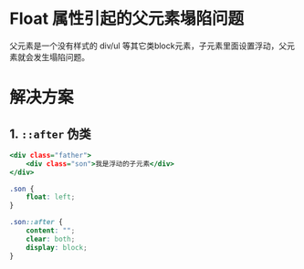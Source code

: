 # Float 属性引起的父元素塌陷问题
父元素是一个没有样式的 div/ul 等其它类block元素，子元素里面设置浮动，父元素就会发生塌陷问题。 

# 解决方案

## 1. `::after` 伪类
```htm
<div class="father">
    <div class="son">我是浮动的子元素</div>
</div>
```
```css
.son {
    float: left;
}

.son::after {
    content: "";
    clear: both;
    display: block;
}
```
